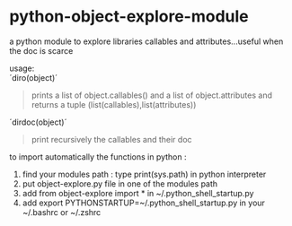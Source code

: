 # python-object-explore-module
a python module to explore libraries callables and attributes...useful when the doc is scarce

usage:<br>
´diro(object)´<br>
>prints a list of object.callables() and a list of object.attributes and returns a tuple (list(callables),list(attributes))<br>

´dirdoc(object)´<br>
>print recursively the callables and their doc<br>

to import automatically the functions in python :
1. find your modules path : type print(sys.path) in python interpreter
2. put object-explore.py file in one of the modules path
3. add from object-explore import * in ~/.python_shell_startup.py
4. add export PYTHONSTARTUP=~/.python_shell_startup.py in your ~/.bashrc or ~/.zshrc

